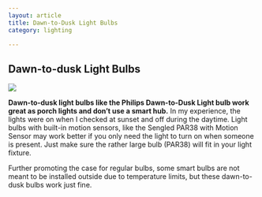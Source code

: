 ```yaml
---
layout: article
title: Dawn-to-Dusk Light Bulbs
category: lighting

---
```


## Dawn-to-dusk Light Bulbs
![](https://d2mxuefqeaa7sj.cloudfront.net/s_6F2D06D13ED5B646A7B3ABF92554F4B018DC3C58310A9D7A5EC1772E423FF837_1550731424812_porch_lighting-front_page.jpg)


**Dawn-to-dusk light bulbs like the Philips Dawn-to-Dusk Light bulb work  great as porch lights and don’t use a smart hub.** In my experience, the lights were on when I checked at sunset and off during the daytime. Light bulbs with built-in motion sensors, like the Sengled PAR38 with Motion Sensor may work better if you only need the light to turn on when someone is present. Just make sure the rather large bulb (PAR38) will fit in your light fixture.

Further promoting the case for regular bulbs, some smart bulbs are not meant to be installed outside due to temperature limits, but these dawn-to-dusk bulbs work just fine.